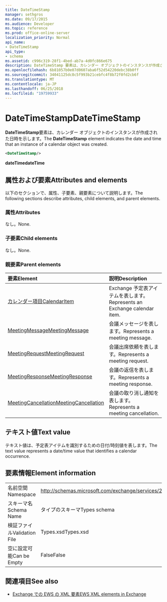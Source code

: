 ```yaml
---
title: DateTimeStamp
manager: sethgros
ms.date: 09/17/2015
ms.audience: Developer
ms.topic: reference
ms.prod: office-online-server
localization_priority: Normal
api_name:
- DateTimeStamp
api_type:
- schema
ms.assetid: c996c319-28f1-4bed-ab7a-4d0fc866e675
description: DateTimeStamp 要素は、カレンダー オブジェクトのインスタンスが作成された日時を示します。
ms.openlocfilehash: 6b81057b0e07d0607aba6f52d54220debc38b0ff
ms.sourcegitcommit: 34041125dc8c5f993b21cebfc4f8b72f0fd2cb6f
ms.translationtype: MT
ms.contentlocale: ja-JP
ms.lasthandoff: 06/25/2018
ms.locfileid: "19759933"
---
```

# <a name="datetimestamp"></a><span data-ttu-id="8752c-103">DateTimeStamp</span><span class="sxs-lookup"><span data-stu-id="8752c-103">DateTimeStamp</span></span>

<span data-ttu-id="8752c-104">**DateTimeStamp**要素は、カレンダー オブジェクトのインスタンスが作成された日時を示します。</span><span class="sxs-lookup"><span data-stu-id="8752c-104">The **DateTimeStamp** element indicates the date and time that an instance of a calendar object was created.</span></span> 
  
```xml
<DateTimeStamp/>
```

<span data-ttu-id="8752c-105">**dateTime**</span><span class="sxs-lookup"><span data-stu-id="8752c-105">**dateTime**</span></span>

## <a name="attributes-and-elements"></a><span data-ttu-id="8752c-106">属性および要素</span><span class="sxs-lookup"><span data-stu-id="8752c-106">Attributes and elements</span></span>

<span data-ttu-id="8752c-107">以下のセクションで、属性、子要素、親要素について説明します。</span><span class="sxs-lookup"><span data-stu-id="8752c-107">The following sections describe attributes, child elements, and parent elements.</span></span>
  
### <a name="attributes"></a><span data-ttu-id="8752c-108">属性</span><span class="sxs-lookup"><span data-stu-id="8752c-108">Attributes</span></span>

<span data-ttu-id="8752c-109">なし。</span><span class="sxs-lookup"><span data-stu-id="8752c-109">None.</span></span>
  
### <a name="child-elements"></a><span data-ttu-id="8752c-110">子要素</span><span class="sxs-lookup"><span data-stu-id="8752c-110">Child elements</span></span>

<span data-ttu-id="8752c-111">なし。</span><span class="sxs-lookup"><span data-stu-id="8752c-111">None.</span></span>
  
### <a name="parent-elements"></a><span data-ttu-id="8752c-112">親要素</span><span class="sxs-lookup"><span data-stu-id="8752c-112">Parent elements</span></span>

|<span data-ttu-id="8752c-113">**要素**</span><span class="sxs-lookup"><span data-stu-id="8752c-113">**Element**</span></span>|<span data-ttu-id="8752c-114">**説明**</span><span class="sxs-lookup"><span data-stu-id="8752c-114">**Description**</span></span>|
|:-----|:-----|
|[<span data-ttu-id="8752c-115">カレンダー項目</span><span class="sxs-lookup"><span data-stu-id="8752c-115">CalendarItem</span></span>](calendaritem.md) <br/> |<span data-ttu-id="8752c-116">Exchange 予定表アイテムを表します。</span><span class="sxs-lookup"><span data-stu-id="8752c-116">Represents an Exchange calendar item.</span></span>  <br/> |
|[<span data-ttu-id="8752c-117">MeetingMessage</span><span class="sxs-lookup"><span data-stu-id="8752c-117">MeetingMessage</span></span>](meetingmessage.md) <br/> |<span data-ttu-id="8752c-118">会議メッセージを表します。</span><span class="sxs-lookup"><span data-stu-id="8752c-118">Represents a meeting message.</span></span>  <br/> |
|[<span data-ttu-id="8752c-119">MeetingRequest</span><span class="sxs-lookup"><span data-stu-id="8752c-119">MeetingRequest</span></span>](meetingrequest.md) <br/> |<span data-ttu-id="8752c-120">会議出席依頼を表します。</span><span class="sxs-lookup"><span data-stu-id="8752c-120">Represents a meeting request.</span></span>  <br/> |
|[<span data-ttu-id="8752c-121">MeetingResponse</span><span class="sxs-lookup"><span data-stu-id="8752c-121">MeetingResponse</span></span>](meetingresponse.md) <br/> |<span data-ttu-id="8752c-122">会議の返信を表します。</span><span class="sxs-lookup"><span data-stu-id="8752c-122">Represents a meeting response.</span></span>  <br/> |
|[<span data-ttu-id="8752c-123">MeetingCancellation</span><span class="sxs-lookup"><span data-stu-id="8752c-123">MeetingCancellation</span></span>](meetingcancellation.md) <br/> |<span data-ttu-id="8752c-124">会議の取り消し通知を表します。</span><span class="sxs-lookup"><span data-stu-id="8752c-124">Represents a meeting cancellation.</span></span>  <br/> |
   
## <a name="text-value"></a><span data-ttu-id="8752c-125">テキスト値</span><span class="sxs-lookup"><span data-stu-id="8752c-125">Text value</span></span>

<span data-ttu-id="8752c-126">テキスト値は、予定表アイテムを識別するための日付/時刻値を表します。</span><span class="sxs-lookup"><span data-stu-id="8752c-126">The text value represents a date/time value that identifies a calendar occurrence.</span></span>
  
## <a name="element-information"></a><span data-ttu-id="8752c-127">要素情報</span><span class="sxs-lookup"><span data-stu-id="8752c-127">Element information</span></span>

|||
|:-----|:-----|
|<span data-ttu-id="8752c-128">名前空間</span><span class="sxs-lookup"><span data-stu-id="8752c-128">Namespace</span></span>  <br/> |http://schemas.microsoft.com/exchange/services/2006/types  <br/> |
|<span data-ttu-id="8752c-129">スキーマ名</span><span class="sxs-lookup"><span data-stu-id="8752c-129">Schema Name</span></span>  <br/> |<span data-ttu-id="8752c-130">タイプのスキーマ</span><span class="sxs-lookup"><span data-stu-id="8752c-130">Types schema</span></span>  <br/> |
|<span data-ttu-id="8752c-131">検証ファイル</span><span class="sxs-lookup"><span data-stu-id="8752c-131">Validation File</span></span>  <br/> |<span data-ttu-id="8752c-132">Types.xsd</span><span class="sxs-lookup"><span data-stu-id="8752c-132">Types.xsd</span></span>  <br/> |
|<span data-ttu-id="8752c-133">空に設定可能</span><span class="sxs-lookup"><span data-stu-id="8752c-133">Can be Empty</span></span>  <br/> |<span data-ttu-id="8752c-134">False</span><span class="sxs-lookup"><span data-stu-id="8752c-134">False</span></span>  <br/> |
   
## <a name="see-also"></a><span data-ttu-id="8752c-135">関連項目</span><span class="sxs-lookup"><span data-stu-id="8752c-135">See also</span></span>

- [<span data-ttu-id="8752c-136">Exchange での EWS の XML 要素</span><span class="sxs-lookup"><span data-stu-id="8752c-136">EWS XML elements in Exchange</span></span>](ews-xml-elements-in-exchange.md)

